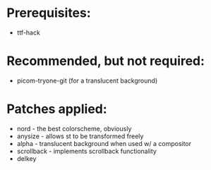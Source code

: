 # Prerequisites:
* ttf-hack

# Recommended, but not required:
* picom-tryone-git (for a translucent background)

# Patches applied:
* nord - the best colorscheme, obviously
* anysize - allows st to be transformed freely
* alpha - translucent background when used w/ a compositor
* scrollback - implements scrollback functionality
* delkey
